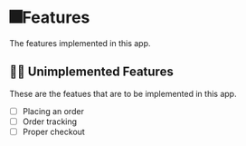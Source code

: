 # 🎆Features

The features implemented in this app.

## 👷‍♂️ Unimplemented Features

These are the featues that are to be implemented in this app.

- [ ] Placing an order
- [ ] Order tracking
- [ ] Proper checkout
